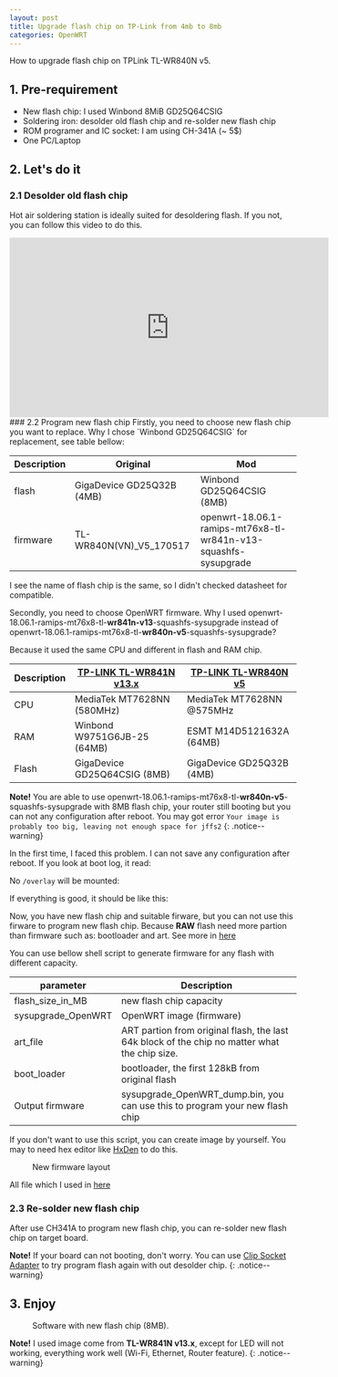 ```yaml
---
layout: post
title: Upgrade flash chip on TP-Link from 4mb to 8mb
categories: OpenWRT
---
```


How to upgrade flash chip on TPLink TL-WR840N v5.

<!--more-->

## 1. Pre-requirement
* New flash chip: I used Winbond 8MiB GD25Q64CSIG
* Soldering iron: desolder old flash chip and re-solder new flash chip
* ROM programer and IC socket: I am using CH-341A (~ 5$)
* One PC/Laptop

## 2. Let's do it
### 2.1 Desolder old flash chip
Hot air soldering station is ideally suited for desoldering flash. If you not, you can follow this video to do this.
<iframe width="560" height="315" src="https://www.youtube.com/embed/nZGEtpECPQY" frameborder="0" allow="accelerometer; autoplay; encrypted-media; gyroscope; picture-in-picture" allowfullscreen></iframe>
### 2.2 Program new flash chip
Firstly, you need to choose new flash chip you want to replace. Why I chose `Winbond GD25Q64CSIG` for replacement, see table bellow:

| Description |          Original         |                               Mod                               |
|-------------|---------------------------|-----------------------------------------------------------------|
| flash       | GigaDevice GD25Q32B (4MB) | Winbond GD25Q64CSIG (8MB)                                       |
| firmware    | TL-WR840N(VN)_V5_170517   | openwrt-18.06.1-ramips-mt76x8-tl-wr841n-v13-squashfs-sysupgrade |

I see the name of flash chip is the same, so I didn't checked datasheet for compatible.


Secondly, you need to choose OpenWRT firmware.
Why I used openwrt-18.06.1-ramips-mt76x8-tl-**wr841n-v13**-squashfs-sysupgrade instead of openwrt-18.06.1-ramips-mt76x8-tl-**wr840n-v5**-squashfs-sysupgrade?


Because it used the same CPU and different in flash and RAM chip.

| Description | [TP-LINK TL-WR841N v13.x](https://wikidevi.com/wiki/TP-LINK_TL-WR841N_v13.x) | [TP-LINK TL-WR840N v5](https://wikidevi.com/wiki/TP-LINK_TL-WR840N_v5) |
|-------------|------------------------------------------------------------------------------|------------------------------------------------------------------------|
| CPU         | MediaTek MT7628NN (580MHz)                                                   | MediaTek MT7628NN @575MHz                                              |
| RAM         | Winbond W9751G6JB-25 (64MB)                                                  | ESMT M14D5121632A (64MB)                                               |
| Flash       | GigaDevice GD25Q64CSIG (8MB)                                                 | GigaDevice GD25Q32B (4MB)                                              |

**Note!** You are able to use openwrt-18.06.1-ramips-mt76x8-tl-**wr840n-v5**-squashfs-sysupgrade with 8MB flash chip, your router still booting but you can not any configuration after reboot. You may got error `Your image is probably too big, leaving not enough space for jffs2`
{: .notice--warning}

In the first time, I faced this problem. I can not save any configuration after reboot. If you look at boot log, it read:
<script src="https://gist.github.com/tuyenld/acb0f0e62cadca73b7dffc44d7cc1b4b.js?file=firmware_bad.log"></script>

No `/overlay` will be mounted:
<script src="https://gist.github.com/tuyenld/acb0f0e62cadca73b7dffc44d7cc1b4b.js?file=firmware_bad_no_overlay.log"></script>

If everything is good, it should be like this:
<script src="https://gist.github.com/tuyenld/acb0f0e62cadca73b7dffc44d7cc1b4b.js?file=firmware_good.log"></script>

Now, you have new flash chip and suitable firware, but you can not use this firware to program new flash chip. Because **RAW** flash need more partion than firmware such as: bootloader and art. See more in [here](https://openwrt.org/docs/techref/flash.layout)

You can use bellow shell script to generate firmware for any flash with different capacity.
<script src="https://gist.github.com/tuyenld/acb0f0e62cadca73b7dffc44d7cc1b4b.js?file=create_new_firmware.sh"></script>


|     parameter      |                                          Description                                          |
|--------------------|-----------------------------------------------------------------------------------------------|
| flash_size_in_MB   | new flash chip capacity                                                                       |
| sysupgrade_OpenWRT | OpenWRT image (firmware)                                                                              |
| art_file           | ART partion from original flash, the last 64k block of the chip no matter what the chip size. |
| boot_loader        | bootloader, the first 128kB from original flash                                               |
| Output firmware    | sysupgrade_OpenWRT_dump.bin, you can use this to program your new flash chip                  |


If you don't want to use this script, you can create image by yourself. You may to need hex editor like [HxDen](https://mh-nexus.de/en/hxd/) to do this.
<figure class="align-center">
  <img src="{{ site.cloudinaryurl }}2019-02-11-upgrade-flash-chip-tplink-tl-wr840n-4mb-to-8mb/create_image_manual.jpg" alt="">
  <figcaption>New firmware layout</figcaption>
</figure>

All file which I used in [here](https://drive.google.com/file/d/1kqXvFQYrolipvrrD3Rkv7J7JTZwgVHDn/view?usp=sharing)
### 2.3 Re-solder new flash chip
After use CH341A to program new flash chip, you can re-solder new flash chip on target board.

**Note!** If your board can not booting, don't worry. You can use [Clip Socket Adapter](https://www.ebay.com/itm/SOIC8-SOP8-Flash-Chip-IC-Test-Clip-Socket-Adapter-BIOS-CH341A-USB-Programmer-/372555847443) to try program flash again with out desolder chip.
{: .notice--warning}
## 3. Enjoy
<figure class="align-center">
  <img src="{{ site.cloudinaryurl }}2019-02-11-upgrade-flash-chip-tplink-tl-wr840n-4mb-to-8mb/software_status.jpg" alt="">
  <figcaption>Software with new flash chip (8MB).</figcaption>
</figure>

**Note!** I used image come from **TL-WR841N v13.x**, except for LED will not working, everything work well (Wi-Fi, Ethernet, Router feature).
{: .notice--warning}
